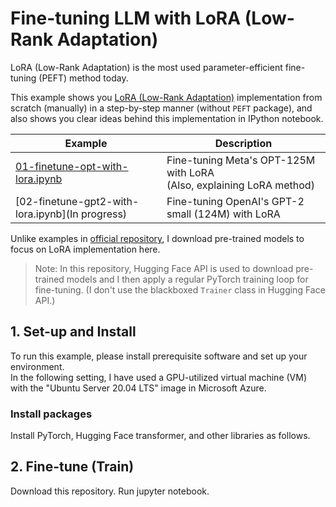 # Fine-tuning LLM with LoRA (Low-Rank Adaptation)

LoRA (Low-Rank Adaptation) is the most used parameter-efficient fine-tuning (PEFT) method today.

This example shows you [LoRA (Low-Rank Adaptation)](https://arxiv.org/abs/2106.09685) implementation from scratch (manually) in a step-by-step manner (without ```PEFT``` package), and also shows you clear ideas behind this implementation in IPython notebook.


| Example                                                              | Description                                                             |
| -------------------------------------------------------------------- | ----------------------------------------------------------------------- |
| [01-finetune-opt-with-lora.ipynb](01-finetune-opt-with-lora.ipynb)   | Fine-tuning Meta's OPT-125M with LoRA<br>(Also, explaining LoRA method) |
| [02-finetune-gpt2-with-lora.ipynb](In progress)                      | Fine-tuning OpenAI's GPT-2 small (124M) with LoRA                       |

Unlike examples in [official repository](https://github.com/microsoft/LoRA), I download pre-trained models to focus on LoRA implementation here.

> Note: In this repository, Hugging Face API is used to download pre-trained models and I then apply a regular PyTorch training loop for fine-tuning. (I don't use the blackboxed ```Trainer``` class in Hugging Face API.)

## 1. Set-up and Install

To run this example, please install prerequisite software and set up your environment.<br>
In the following setting, I have used a GPU-utilized virtual machine (VM) with the "Ubuntu Server 20.04 LTS" image in Microsoft Azure.


### Install packages

Install PyTorch, Hugging Face transformer, and other libraries as follows.

## 2. Fine-tune (Train)

Download this repository.
Run jupyter notebook.
